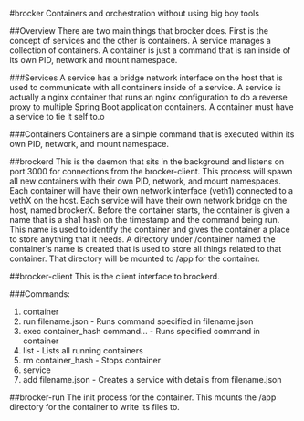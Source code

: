 #brocker
Containers and orchestration without using big boy tools

##Overview
There are two main things that brocker does. First is the concept of services and the other is containers. A service manages a collection of containers. A container is just a command that is ran inside of its own PID, network and mount namespace.

###Services
A service has a bridge network interface on the host that is used to communicate with all containers inside of a service. A service is actually a nginx container that runs an nginx configuration to do a reverse proxy to multiple Spring Boot application containers. A container must have a service to tie it self to.o

###Containers
Containers are a simple command that is executed within its own PID, network, and mount namespace.

##brockerd
This is the daemon that sits in the background and listens on port 3000 for connections from the brocker-client. This process will spawn all new containers with their own PID, network, and mount namespaces. Each container will have their own network interface (veth1) connected to a vethX on the host. Each service will have their own network bridge on the host, named brockerX. Before the container starts, the container is given a name that is a sha1 hash on the timestamp and the command being run. This name is used to identify the container and gives the container a place to store anything that it needs. A directory under /container named the container's name is created that is used to store all things related to that container. That directory will be mounted to /app for the container.

##brocker-client
This is the client interface to brockerd.

###Commands:
1. container
  1. run filename.json - Runs command specified in filename.json
  2. exec container_hash command... - Runs specified command in container
  3. list - Lists all running containers
  4. rm container_hash - Stops container
2. service
  1. add filename.json - Creates a service with details from filename.json

##brocker-run
The init process for the container. This mounts the /app directory for the container to write its files to.
